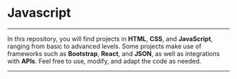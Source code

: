 # Javascript


---

In this repository, you will find projects in **HTML**, **CSS**, and **JavaScript**, ranging from basic to advanced levels. Some projects make use of frameworks such as **Bootstrap**, **React**, and **JSON**, as well as integrations with **APIs**. Feel free to use, modify, and adapt the code as needed.

---
